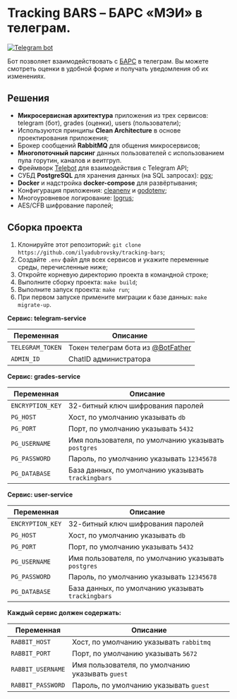 # Tracking BARS – БАРС  «МЭИ» в телеграм.

[![Telegram bot](https://img.shields.io/badge/telegram-bot-0088cc.svg)](https://t.me/trackingbarsbot)

Бот позволяет взаимодействовать с [БАРС](https://bars.mpei.ru) в телеграм. Вы можете смотреть оценки в удобной форме и получать уведомления об их изменениях.

## Решения
+ **Микросервисная архитектура** приложения из трех сервисов: telegram (бот), grades (оценки), users (пользователи);
+ Используются принципы **Clean Architecture** в основе проектирования приложения;
+ Брокер сообщений **RabbitMQ** для общения микросервисов;
+ **Многопоточный парсинг** данных пользователей с использованием пула горутин, каналов и веитгруп.
+ Фреймворк [Telebot](https://github.com/tucnak/telebot) для взаимодействия с Telegram API;
+ СУБД **PostgreSQL** для хранения данных (на SQL запросах): [pgx](https://github.com/jackc/pgx);
+ **Docker** и надстройка **docker-compose** для развёртывания;
+ Конфигурация приложения: [cleanenv](https://github.com/ilyakaznacheev/cleanenv) и [godotenv](https://github.com/joho/godotenv);
+ Многоуровневое логирование: [logrus](https://github.com/sirupsen/logrus);
+ AES/CFB шифрование паролей;

## Сборка проекта
1. Клонируйте этот репозиторий: `git clone https://github.com/ilyadubrovsky/tracking-bars`;
2. Создайте `.env` файл для всех сервисов и укажите переменные среды, перечисленные ниже;
3. Откройте корневую директорию проекта в командной строке;
4. Выполните сборку проекта: `make build`;
5. Выполните запуск проекта: `make run`;
6. При первом запуске примените миграции к базе данных: `make migrate-up`.

**Сервис: telegram-service**

| Переменная       | Описание                                                        |
|------------------|-----------------------------------------------------------------|
| `TELEGRAM_TOKEN` | Токен телеграм бота из [@BotFather](https://t.me/BotFather)     |
| `ADMIN_ID`       | ChatID администратора                                           |

**Сервис: grades-service**

| Переменная           | Описание                                                        |
|----------------------|-----------------------------------------------------------------|
| `ENCRYPTION_KEY`     | 32-битный ключ шифрования паролей                               |
| `PG_HOST`            | Хост, по умолчанию указывать `db`                               |
| `PG_PORT`            | Порт, по умолчанию указывать `5432`                             |
| `PG_USERNAME`        | Имя пользователя, по умолчанию указывать `postgres`             |
| `PG_PASSWORD`        | Пароль, по умолчанию указывать `12345678`                       |
| `PG_DATABASE`        | База данных, по умолчанию указывать `trackingbars`              |

**Сервис: user-service**


| Переменная           | Описание                                                        |
|----------------------|-----------------------------------------------------------------|
| `ENCRYPTION_KEY`     | 32-битный ключ шифрования паролей                               |
| `PG_HOST`            | Хост, по умолчанию указывать `db`                               |
| `PG_PORT`            | Порт, по умолчанию указывать `5432`                             |
| `PG_USERNAME`        | Имя пользователя, по умолчанию указывать `postgres`             |
| `PG_PASSWORD`        | Пароль, по умолчанию указывать `12345678`                       |
| `PG_DATABASE`        | База данных, по умолчанию указывать `trackingbars`              |

**Каждый сервис должен содержать:**

| Переменная           | Описание                                                        |
|----------------------|-----------------------------------------------------------------|
| `RABBIT_HOST`        | Хост, по умолчанию указывать `rabbitmq`                         |
| `RABBIT_PORT`        | Порт, по умолчанию указывать `5672`                             |
| `RABBIT_USERNAME`    | Имя пользователя, по умолчанию указывать `guest`                |
| `RABBIT_PASSWORD`    | Пароль, по умолчанию указывать `guest`                          |